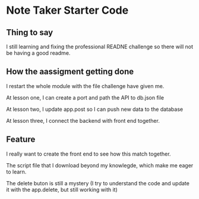 # Note Taker Starter Code

## Thing to say

I still learning and fixing the professional READNE challenge so there will not be having a good readme.

## How the aassigment getting done

I restart the whole module with the file challenge have given me.

At lesson one, I can create a port and path the API to db.json file

At lesson two, I update app.post so I can push new data to the database

At lesson three, I connect the backend with front end together.

## Feature

I really want to create the front end to see how this match together.

The script file that I download beyond my knowlegde, which make me eager to learn.

The delete buton is still a mystery (I try to understand the code and update it with the app.delete, but still working with it)

